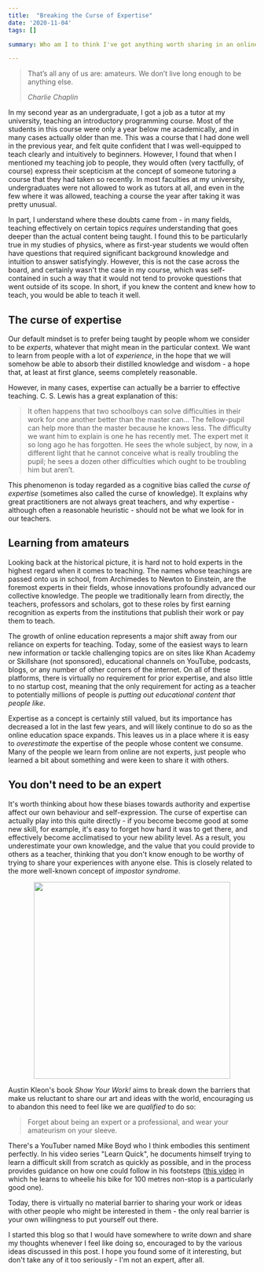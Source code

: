 ```yaml
---
title:  "Breaking the Curse of Expertise"
date: '2020-11-04'
tags: []

summary: Who am I to think I've got anything worth sharing in an online blog? This post explores why the attitude behind this question is misguided, how we've been taught to over-value "expertise", and my reasons for starting this blog to share my thoughts online.

---
```


> That’s all any of us are: amateurs. We don’t live long enough to be anything else.
>
> <cite>Charlie Chaplin</cite>


In my second year as an undergraduate, I got a job as a tutor at my university, teaching an introductory programming course. Most of the students in this course were only a year below me academically, and in many cases actually older than me. This was a course that I had done well in the previous year, and felt quite confident that I was well-equipped to teach clearly and intuitively to beginners. However, I found that when I mentioned my teaching job to people, they would often (very tactfully, of course) express their scepticism at the concept of someone tutoring a course that they had taken so recently. In most faculties at my university, undergraduates were not allowed to work as tutors at all, and even in the few where it was allowed, teaching a course the year after taking it was pretty unusual.

In part, I understand where these doubts came from - in many fields, teaching effectively on certain topics *requires* understanding that goes deeper than the actual content being taught. I found this to be particularly true in my studies of physics, where as first-year students we would often have questions that required significant background knowledge and intuition to answer satisfyingly. However, this is not the case across the board, and certainly wasn't the case in my course, which was self-contained in such a way that it would not tend to provoke questions that went outside of its scope. In short, if you knew the content and knew how to teach, you would be able to teach it well.  

## The curse of expertise

Our default mindset is to prefer being taught by people whom we consider to be *experts*, whatever that might mean in the particular context. We want to learn from people with a lot of *experience*, in the hope that we will somehow be able to absorb their distilled knowledge and wisdom - a hope that, at least at first glance, seems completely reasonable.

However, in many cases, expertise can actually be a barrier to effective teaching. C. S. Lewis has a great explanation of this:

> It often happens that two schoolboys can solve difficulties in their work for one another better than the master can... The fellow-pupil can help more than the master because he knows less. The difficulty we want him to explain is one he has recently met. The expert met it so long ago he has forgotten. He sees the whole subject, by now, in a different light that he cannot conceive what is really troubling the pupil; he sees a dozen other difficulties which ought to be troubling him but aren’t.

This phenomenon is today regarded as a cognitive bias called the *curse of expertise* (sometimes also called the curse of knowledge). It explains why great practitioners are not always great teachers, and why expertise - although often a reasonable heuristic - should not be what we look for in our teachers.

## Learning from amateurs

Looking back at the historical picture, it is hard not to hold experts in the highest regard when it comes to teaching. The names whose teachings are passed onto us in school, from Archimedes to Newton to Einstein, are the foremost experts in their fields, whose innovations profoundly advanced our collective knowledge. The people we traditionally learn from directly, the teachers, professors and scholars, got to these roles by first earning recognition as experts from the institutions that publish their work or pay them to teach.

The growth of online education represents a major shift away from our reliance on experts for teaching. Today, some of the easiest ways to learn new information or tackle challenging topics are on sites like Khan Academy or Skillshare (not sponsored), educational channels on YouTube, podcasts, blogs, or any number of other corners of the internet. On all of these platforms, there is virtually no requirement for prior expertise, and also little to no startup cost, meaning that the only requirement for acting as a teacher to potentially millions of people is *putting out educational content that people like*.

Expertise as a concept is certainly still valued, but its importance has decreased a lot in the last few years, and will likely continue to do so as the online education space expands. This leaves us in a place where it is easy to *overestimate* the expertise of the people whose content we consume. Many of the people we learn from online are not experts, just people who learned a bit about something and were keen to share it with others.

## You don't need to be an expert

It's worth thinking about how these biases towards authority and expertise affect our own behaviour and self-expression. The curse of expertise can actually play into this quite directly - if you become become good at some new skill, for example, it's easy to forget how hard it was to get there, and effectively become acclimatised to your new ability level. As a result, you underestimate your own knowledge, and the value that you could provide to others as a teacher, thinking that you don't know enough to be worthy of trying to share your experiences with anyone else. This is closely related to the more well-known concept of *impostor syndrome*.

<p align="center">
    <img src="https://imgs.xkcd.com/comics/impostor_syndrome_2x.png"
    width="400"/>
</p>


Austin Kleon's book *Show Your Work!* aims to break down the barriers that make us reluctant to share our art and ideas with the world, encouraging us to abandon this need to feel like we are *qualified* to do so:

> Forget about being an expert or a professional, and wear your amateurism on your sleeve.

There's a YouTuber named Mike Boyd who I think embodies this sentiment perfectly. In his video series "Learn Quick", he documents himself trying to learn a difficult skill from scratch as quickly as possible, and in the process provides guidance on how one could follow in his footsteps ([this video](https://www.youtube.com/watch?v=lTYJMke4kd8) in which he learns to wheelie his bike for 100 metres non-stop is a particularly good one).

Today, there is virtually no material barrier to sharing your work or ideas with other people who might be interested in them - the only real barrier is your own willingness to put yourself out there.

I started this blog so that I would have somewhere to write down and share my thoughts whenever I feel like doing so, encouraged to by the various ideas discussed in this post. I hope you found some of it interesting, but don't take any of it too seriously - I'm not an expert, after all.
